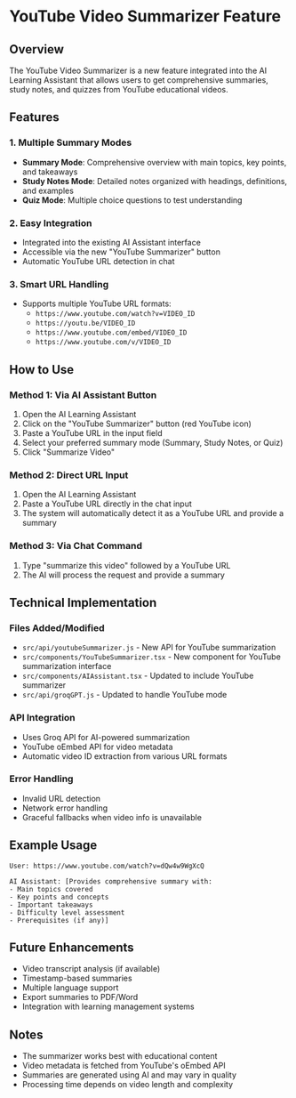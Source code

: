 # YouTube Video Summarizer Feature

## Overview
The YouTube Video Summarizer is a new feature integrated into the AI Learning Assistant that allows users to get comprehensive summaries, study notes, and quizzes from YouTube educational videos.

## Features

### 1. Multiple Summary Modes
- **Summary Mode**: Comprehensive overview with main topics, key points, and takeaways
- **Study Notes Mode**: Detailed notes organized with headings, definitions, and examples
- **Quiz Mode**: Multiple choice questions to test understanding

### 2. Easy Integration
- Integrated into the existing AI Assistant interface
- Accessible via the new "YouTube Summarizer" button
- Automatic YouTube URL detection in chat

### 3. Smart URL Handling
- Supports multiple YouTube URL formats:
  - `https://www.youtube.com/watch?v=VIDEO_ID`
  - `https://youtu.be/VIDEO_ID`
  - `https://www.youtube.com/embed/VIDEO_ID`
  - `https://www.youtube.com/v/VIDEO_ID`

## How to Use

### Method 1: Via AI Assistant Button
1. Open the AI Learning Assistant
2. Click on the "YouTube Summarizer" button (red YouTube icon)
3. Paste a YouTube URL in the input field
4. Select your preferred summary mode (Summary, Study Notes, or Quiz)
5. Click "Summarize Video"

### Method 2: Direct URL Input
1. Open the AI Learning Assistant
2. Paste a YouTube URL directly in the chat input
3. The system will automatically detect it as a YouTube URL and provide a summary

### Method 3: Via Chat Command
1. Type "summarize this video" followed by a YouTube URL
2. The AI will process the request and provide a summary

## Technical Implementation

### Files Added/Modified
- `src/api/youtubeSummarizer.js` - New API for YouTube summarization
- `src/components/YouTubeSummarizer.tsx` - New component for YouTube summarization interface
- `src/components/AIAssistant.tsx` - Updated to include YouTube summarizer
- `src/api/groqGPT.js` - Updated to handle YouTube mode

### API Integration
- Uses Groq API for AI-powered summarization
- YouTube oEmbed API for video metadata
- Automatic video ID extraction from various URL formats

### Error Handling
- Invalid URL detection
- Network error handling
- Graceful fallbacks when video info is unavailable

## Example Usage

```
User: https://www.youtube.com/watch?v=dQw4w9WgXcQ

AI Assistant: [Provides comprehensive summary with:
- Main topics covered
- Key points and concepts  
- Important takeaways
- Difficulty level assessment
- Prerequisites (if any)]
```

## Future Enhancements
- Video transcript analysis (if available)
- Timestamp-based summaries
- Multiple language support
- Export summaries to PDF/Word
- Integration with learning management systems

## Notes
- The summarizer works best with educational content
- Video metadata is fetched from YouTube's oEmbed API
- Summaries are generated using AI and may vary in quality
- Processing time depends on video length and complexity 